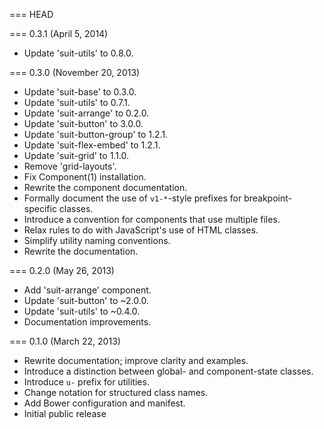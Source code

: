 === HEAD

=== 0.3.1 (April 5, 2014)

* Update 'suit-utils' to 0.8.0.

=== 0.3.0 (November 20, 2013)

* Update 'suit-base' to 0.3.0.
* Update 'suit-utils' to 0.7.1.
* Update 'suit-arrange' to 0.2.0.
* Update 'suit-button' to 3.0.0.
* Update 'suit-button-group' to 1.2.1.
* Update 'suit-flex-embed' to 1.2.1.
* Update 'suit-grid' to 1.1.0.
* Remove 'grid-layouts'.
* Fix Component(1) installation.
* Rewrite the component documentation.
* Formally document the use of `v1-*`-style prefixes for breakpoint-specific classes.
* Introduce a convention for components that use multiple files.
* Relax rules to do with JavaScript's use of HTML classes.
* Simplify utility naming conventions.
* Rewrite the documentation.

=== 0.2.0 (May 26, 2013)

* Add 'suit-arrange' component.
* Update 'suit-button' to ~2.0.0.
* Update 'suit-utils' to ~0.4.0.
* Documentation improvements.

=== 0.1.0 (March 22, 2013)

* Rewrite documentation; improve clarity and examples.
* Introduce a distinction between global- and component-state classes.
* Introduce `u-` prefix for utilities.
* Change notation for structured class names.
* Add Bower configuration and manifest.
* Initial public release
